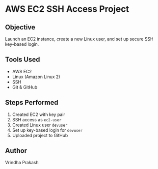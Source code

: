 # AWS EC2 SSH Access Project

## Objective
Launch an EC2 instance, create a new Linux user, and set up secure SSH key-based login.

## Tools Used
- AWS EC2
- Linux (Amazon Linux 2)
- SSH
- Git & GitHub

## Steps Performed
1. Created EC2 with key pair
2. SSH access as `ec2-user`
3. Created Linux user `devuser`
4. Set up key-based login for `devuser`
5. Uploaded project to GitHub

## Author
Vrindha Prakash


